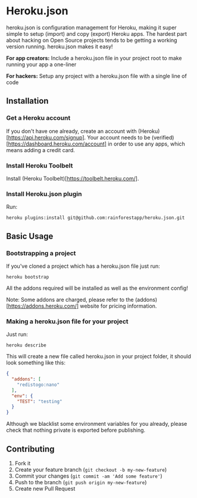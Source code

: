 # Heroku.json

heroku.json is configuration management for Heroku, making it super simple to setup (import) and copy (export) Heroku apps. The hardest part about hacking on Open Source projects tends to be getting a working version running. heroku.json makes it easy!

__For app creators:__ Include a heroku.json file in your project root to make running your app a one-liner

__For hackers:__ Setup any project with a heroku.json file with a single line of code

## Installation

### Get a Heroku account
If you don't have one already, create an account with (Heroku)[https://api.heroku.com/signup]. Your account needs to be (verified)[https://dashboard.heroku.com/account] in order to use any apps, which means adding a credit card.

### Install Heroku Toolbelt

Install (Heroku Toolbelt)[https://toolbelt.heroku.com/].

### Install Heroku.json plugin

Run:

```heroku plugins:install git@github.com:rainforestapp/heroku.json.git```



## Basic Usage

### Bootstrapping a project

If you've cloned a project which has a heroku.json file just run:

```heroku bootstrap```

All the addons required will be installed as well as the environment config!

Note: Some addons are charged, please refer to the (addons)[https://addons.heroku.com/] website for pricing information.

### Making a heroku.json file for your project
Just run:

```heroku describe```

This will create a new file called heroku.json in your project folder, it should look something like this:

```json
{
  "addons": [
    "redistogo:nano"
  ],
  "env": {
    "TEST": "testing"
  }
}
```

Although we blacklist some environment variables for you already, please check that nothing private is exported before publishing.

## Contributing

1. Fork it
2. Create your feature branch (`git checkout -b my-new-feature`)
3. Commit your changes (`git commit -am 'Add some feature'`)
4. Push to the branch (`git push origin my-new-feature`)
5. Create new Pull Request
